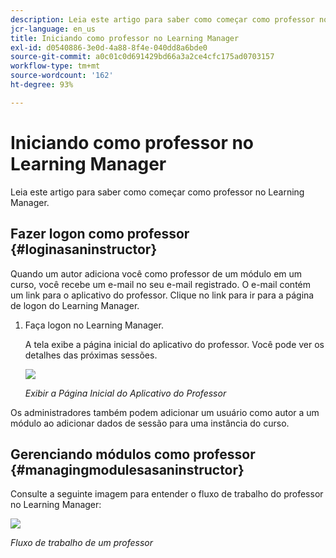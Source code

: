 ```yaml
---
description: Leia este artigo para saber como começar como professor no Learning Manager.
jcr-language: en_us
title: Iniciando como professor no Learning Manager
exl-id: d0540886-3e0d-4a88-8f4e-040dd8a6bde0
source-git-commit: a0c01c0d691429bd66a3a2ce4cfc175ad0703157
workflow-type: tm+mt
source-wordcount: '162'
ht-degree: 93%

---
```


# Iniciando como professor no Learning Manager

Leia este artigo para saber como começar como professor no Learning Manager.

## Fazer logon como professor {#loginasaninstructor}

Quando um autor adiciona você como professor de um módulo em um curso, você recebe um e-mail no seu e-mail registrado. O e-mail contém um link para o aplicativo do professor. Clique no link para ir para a página de logon do Learning Manager.

1. Faça logon no Learning Manager.

   A tela exibe a página inicial do aplicativo do professor. Você pode ver os detalhes das próximas sessões.

   ![](assets/instructor-upcomingsession.png)

   *Exibir a Página Inicial do Aplicativo do Professor*

Os administradores também podem adicionar um usuário como autor a um módulo ao adicionar dados de sessão para uma instância do curso.

## Gerenciando módulos como professor {#managingmodulesasaninstructor}

Consulte a seguinte imagem para entender o fluxo de trabalho do professor no Learning Manager:

![](assets/instructor.jpg)

*Fluxo de trabalho de um professor*
